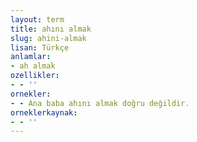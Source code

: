 ```yaml
---
layout: term
title: ahını almak
slug: ahini-almak
lisan: Türkçe
anlamlar:
- ah almak
ozellikler:
- - ''
ornekler:
- - Ana baba ahını almak doğru değildir.
orneklerkaynak:
- - ''
---
```

